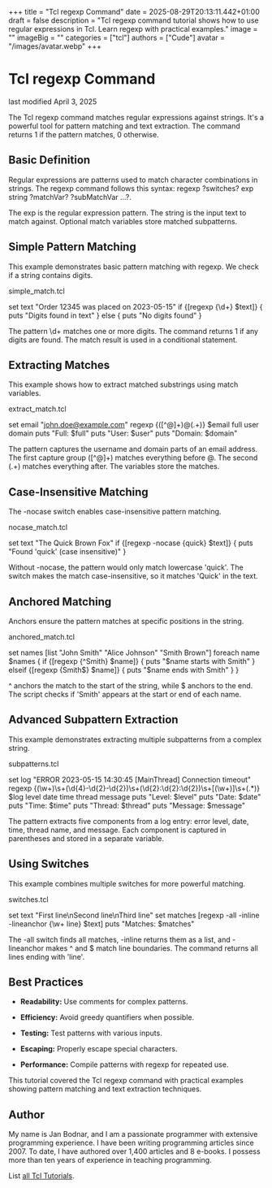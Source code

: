 +++
title = "Tcl regexp Command"
date = 2025-08-29T20:13:11.442+01:00
draft = false
description = "Tcl regexp command tutorial shows how to use regular expressions in Tcl. Learn regexp with practical examples."
image = ""
imageBig = ""
categories = ["tcl"]
authors = ["Cude"]
avatar = "/images/avatar.webp"
+++

# Tcl regexp Command

last modified April 3, 2025

The Tcl regexp command matches regular expressions against strings.
It's a powerful tool for pattern matching and text extraction. The command
returns 1 if the pattern matches, 0 otherwise.

## Basic Definition

Regular expressions are patterns used to match character combinations in strings.
The regexp command follows this syntax: regexp ?switches?
exp string ?matchVar? ?subMatchVar ...?.

The exp is the regular expression pattern. The string
is the input text to match against. Optional match variables store matched
subpatterns.

## Simple Pattern Matching

This example demonstrates basic pattern matching with regexp.
We check if a string contains digits.

simple_match.tcl
  

set text "Order 12345 was placed on 2023-05-15"
if {[regexp {\d+} $text]} {
    puts "Digits found in text"
} else {
    puts "No digits found"
}

The pattern \d+ matches one or more digits. The command returns 1
if any digits are found. The match result is used in a conditional statement.

## Extracting Matches

This example shows how to extract matched substrings using match variables.

extract_match.tcl
  

set email "john.doe@example.com"
regexp {([^@]+)@(.+)} $email full user domain
puts "Full: $full"
puts "User: $user"
puts "Domain: $domain"

The pattern captures the username and domain parts of an email address.
The first capture group ([^@]+) matches everything before @.
The second (.+) matches everything after. The variables store
the matches.

## Case-Insensitive Matching

The -nocase switch enables case-insensitive pattern matching.

nocase_match.tcl
  

set text "The Quick Brown Fox"
if {[regexp -nocase {quick} $text]} {
    puts "Found 'quick' (case insensitive)"
}

Without -nocase, the pattern would only match lowercase 'quick'.
The switch makes the match case-insensitive, so it matches 'Quick' in the text.

## Anchored Matching

Anchors ensure the pattern matches at specific positions in the string.

anchored_match.tcl
  

set names [list "John Smith" "Alice Johnson" "Smith Brown"]
foreach name $names {
    if {[regexp {^Smith} $name]} {
        puts "$name starts with Smith"
    } elseif {[regexp {Smith$} $name]} {
        puts "$name ends with Smith"
    }
}

^ anchors the match to the start of the string, while $
anchors to the end. The script checks if 'Smith' appears at the start or end
of each name.

## Advanced Subpattern Extraction

This example demonstrates extracting multiple subpatterns from a complex string.

subpatterns.tcl
  

set log "ERROR 2023-05-15 14:30:45 [MainThread] Connection timeout"
regexp {(\w+)\s+(\d{4}-\d{2}-\d{2})\s+(\d{2}:\d{2}:\d{2})\s+\[(\w+)\]\s+(.*)} \
    $log level date time thread message
puts "Level: $level"
puts "Date: $date"
puts "Time: $time"
puts "Thread: $thread"
puts "Message: $message"

The pattern extracts five components from a log entry: error level, date, time,
thread name, and message. Each component is captured in parentheses and stored
in a separate variable.

## Using Switches

This example combines multiple switches for more powerful matching.

switches.tcl
  

set text "First line\nSecond line\nThird line"
set matches [regexp -all -inline -lineanchor {\w+ line} $text]
puts "Matches: $matches"

The -all switch finds all matches, -inline returns
them as a list, and -lineanchor makes ^ and $ match line
boundaries. The command returns all lines ending with 'line'.

## Best Practices

- **Readability:** Use comments for complex patterns.

- **Efficiency:** Avoid greedy quantifiers when possible.

- **Testing:** Test patterns with various inputs.

- **Escaping:** Properly escape special characters.

- **Performance:** Compile patterns with regexp for repeated use.

 

This tutorial covered the Tcl regexp command with practical
examples showing pattern matching and text extraction techniques.

## Author

My name is Jan Bodnar, and I am a passionate programmer with extensive
programming experience. I have been writing programming articles since 2007.
To date, I have authored over 1,400 articles and 8 e-books. I possess more
than ten years of experience in teaching programming.

List [all Tcl Tutorials](/tcl/).